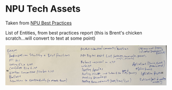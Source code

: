 # NPU Tech Assets

Taken from [NPU Best Practices](https://www.npuatlanta.org/npubestpractices)

List of Entities, from best practices report
(this is Brent's chicken scratch...will convert to text at some point)

![](/assets/npu-entities.jpeg)